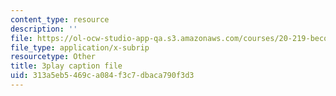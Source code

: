 ```yaml
---
content_type: resource
description: ''
file: https://ol-ocw-studio-app-qa.s3.amazonaws.com/courses/20-219-becoming-the-next-bill-nye-writing-and-hosting-the-educational-show-january-iap-2015/313a5eb5469ca084f3c7dbaca790f3d3_ViSVJJoo7nE.srt
file_type: application/x-subrip
resourcetype: Other
title: 3play caption file
uid: 313a5eb5-469c-a084-f3c7-dbaca790f3d3
---
```


